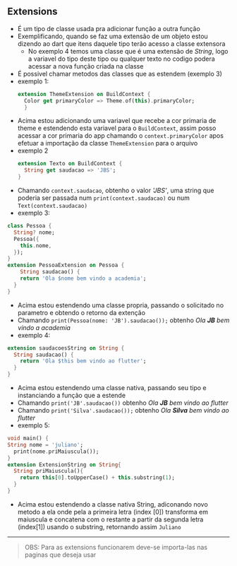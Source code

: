 ## Extensions

- É um tipo de classe usada pra adicionar função a outra função
- Exemplificando, quando se faz uma extensão de um objeto estou dizendo ao dart que itens daquele tipo terão acesso a classe extensora
  - No exemplo 4 temos uma classe que é uma extensão de *String*, logo a variavel do tipo deste tipo ou qualquer texto no codigo podera acessar a nova função criada na classe
- É possivel chamar metodos das classes que as estendem (exemplo 3)
- exemplo 1:
  ```dart
  extension ThemeExtension on BuildContext {
    Color get primaryColor => Theme.of(this).primaryColor;
    }
    ```
- Acima estou adicionando uma variavel que recebe a cor primaria de theme e estendendo esta variavel para o ```BuildContext```, assim posso acessar a cor primaria do app chamando o ```context.primaryColor``` apos efetuar a importação da classe ```ThemeExtension``` para o arquivo
- exemplo 2
  ```dart
  extension Texto on BuildContext {
    String get saudacao => 'JBS';
  }
  ```
- Chamando ```context.saudacao```, obtenho o valor *'JBS'*, uma string que poderia ser passada num ```print(context.saudacao)``` ou num ```Text(context.saudacao)```
- exemplo 3:
```dart
class Pessoa {
  String? nome;
  Pessoa({
    this.nome,
  });
}
extension PessoaExtension on Pessoa {
    String saudacao() {
    return 'Ola $nome bem vindo a academia';
  }
}
```
- Acima estou estendendo uma classe propria, passando o solicitado no parametro e obtendo o retorno da extenção
- Chamando ```print(Pessoa(nome: 'JB').saudacao());``` obtenho *Ola **JB** bem vindo a academia*
- exemplo 4:
```dart
extension saudacoesString on String {
  String saudacao() {
    return 'Ola $this bem vindo ao flutter';
  }
}
```
- Acima estou estendendo uma classe nativa, passando seu tipo e instanciando a função que a estende
- Chamando ```print('JB'.saudacao())``` obtenho *Ola **JB** bem vindo ao flutter*
- Chamando ```print('Silva'.saudacao());``` obtenho *Ola **Silva** bem vindo ao flutter*
- exemplo 5:
```dart
void main() {
String nome = 'juliano';
  print(nome.priMaiuscula());
}
extension ExtensionString on String{
  String priMaiuscula(){
    return this[0].toUpperCase() + this.substring(1);
  }
}
```
- Acima estou estendendo a classe nativa String, adiconando novo metodo a ela onde pela a primeira letra (index [0]) transforma em maiuscula e concatena com o restante a partir da segunda letra (index[1]) usando o substring, retornando assim ```Juliano```
***
>OBS: Para as extensions funcionarem deve-se importa-las nas paginas que deseja usar